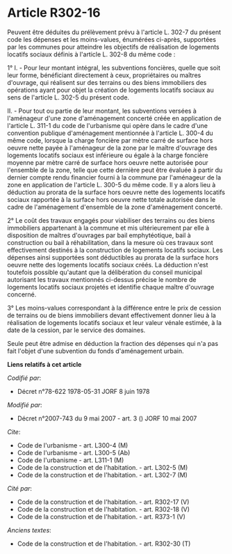 # Article R302-16

Peuvent être déduites du prélèvement prévu à l'article L. 302-7 du présent code les dépenses et les moins-values, énumérées
ci-après, supportées par les communes pour atteindre les objectifs de réalisation de logements locatifs sociaux définis à
l'article L. 302-8 du même code :

1° I. - Pour leur montant intégral, les subventions foncières, quelle que soit leur forme, bénéficiant directement à ceux,
propriétaires ou maîtres d'ouvrage, qui réalisent sur des terrains ou des biens immobiliers des opérations ayant pour objet
la création de logements locatifs sociaux au sens de l'article L. 302-5 du présent code.

II. - Pour tout ou partie de leur montant, les subventions versées à l'aménageur d'une zone d'aménagement concerté créée en
application de l'article L. 311-1 du code de l'urbanisme qui opère dans le cadre d'une convention publique d'aménagement
mentionnée à l'article L. 300-4 du même code, lorsque la charge foncière par mètre carré de surface hors oeuvre nette payée à
l'aménageur de la zone par le maître d'ouvrage des logements locatifs sociaux est inférieure ou égale à la charge foncière
moyenne par mètre carré de surface hors oeuvre nette autorisée pour l'ensemble de la zone, telle que cette dernière peut être
évaluée à partir du dernier compte rendu financier fourni à la commune par l'aménageur de la zone en application de l'article
L. 300-5 du même code. Il y a alors lieu à déduction au prorata de la surface hors oeuvre nette des logements locatifs
sociaux rapportée à la surface hors oeuvre nette totale autorisée dans le cadre de l'aménagement d'ensemble de la zone
d'aménagement concerté.

2° Le coût des travaux engagés pour viabiliser des terrains ou des biens immobiliers appartenant à la commune et mis
ultérieurement par elle à disposition de maîtres d'ouvrages par bail emphytéotique, bail à construction ou bail à
réhabilitation, dans la mesure où ces travaux sont effectivement destinés à la construction de logements locatifs sociaux.
Les dépenses ainsi supportées sont déductibles au prorata de la surface hors oeuvre nette des logements locatifs sociaux
créés. La déduction n'est toutefois possible qu'autant que la délibération du conseil municipal autorisant les travaux
mentionnés ci-dessus précise le nombre de logements locatifs sociaux projetés et identifie chaque maître d'ouvrage concerné.

3° Les moins-values correspondant à la différence entre le prix de cession de terrains ou de biens immobiliers devant
effectivement donner lieu à la réalisation de logements locatifs sociaux et leur valeur vénale estimée, à la date de la
cession, par le service des domaines.

Seule peut être admise en déduction la fraction des dépenses qui n'a pas fait l'objet d'une subvention du fonds d'aménagement
urbain.

**Liens relatifs à cet article**

_Codifié par_:

  - Décret n°78-622 1978-05-31 JORF 8 juin 1978

_Modifié par_:

  - Décret n°2007-743 du 9 mai 2007 - art. 3 () JORF 10 mai 2007

_Cite_:

  - Code de l'urbanisme - art. L300-4 (M)
  - Code de l'urbanisme - art. L300-5 (Ab)
  - Code de l'urbanisme - art. L311-1 (M)
  - Code de la construction et de l'habitation. - art. L302-5 (M)
  - Code de la construction et de l'habitation. - art. L302-7 (M)

_Cité par_:

  - Code de la construction et de l'habitation. - art. R302-17 (V)
  - Code de la construction et de l'habitation. - art. R302-18 (V)
  - Code de la construction et de l'habitation. - art. R373-1 (V)

_Anciens textes_:

  - Code de la construction et de l'habitation. - art. R302-30 (T)
